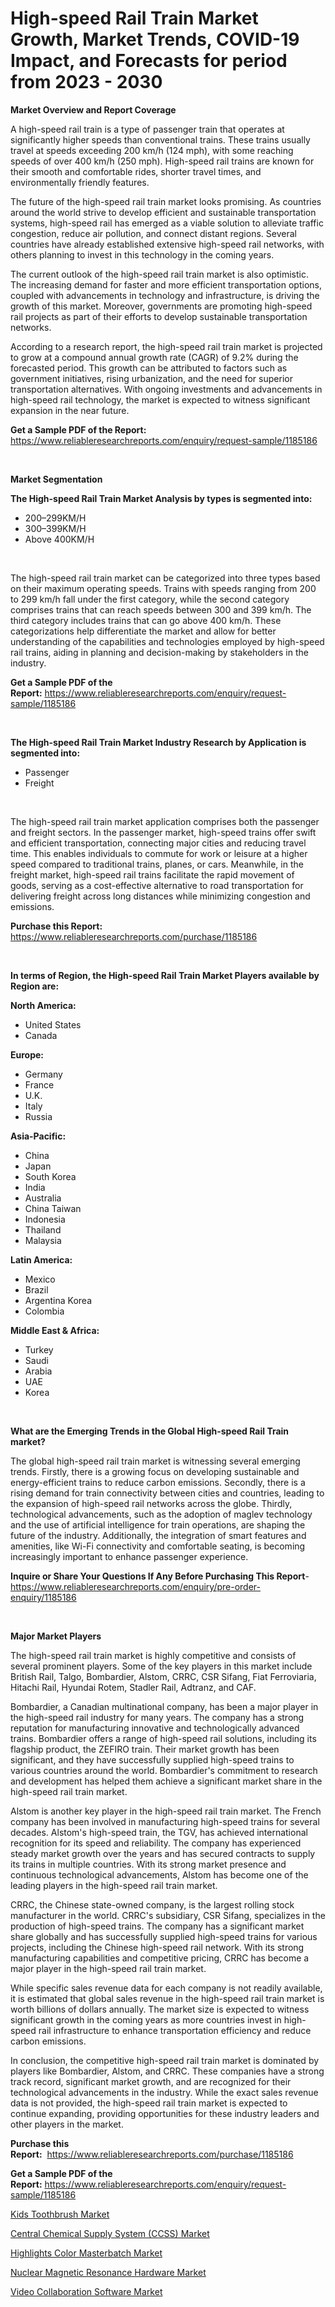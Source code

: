 <p><h1>High-speed Rail Train Market Growth, Market Trends, COVID-19 Impact, and Forecasts for period from 2023 - 2030</h1></p><p><strong>Market Overview and Report Coverage</strong></p>
<p><p>A high-speed rail train is a type of passenger train that operates at significantly higher speeds than conventional trains. These trains usually travel at speeds exceeding 200 km/h (124 mph), with some reaching speeds of over 400 km/h (250 mph). High-speed rail trains are known for their smooth and comfortable rides, shorter travel times, and environmentally friendly features.</p><p>The future of the high-speed rail train market looks promising. As countries around the world strive to develop efficient and sustainable transportation systems, high-speed rail has emerged as a viable solution to alleviate traffic congestion, reduce air pollution, and connect distant regions. Several countries have already established extensive high-speed rail networks, with others planning to invest in this technology in the coming years.</p><p>The current outlook of the high-speed rail train market is also optimistic. The increasing demand for faster and more efficient transportation options, coupled with advancements in technology and infrastructure, is driving the growth of this market. Moreover, governments are promoting high-speed rail projects as part of their efforts to develop sustainable transportation networks.</p><p>According to a research report, the high-speed rail train market is projected to grow at a compound annual growth rate (CAGR) of 9.2% during the forecasted period. This growth can be attributed to factors such as government initiatives, rising urbanization, and the need for superior transportation alternatives. With ongoing investments and advancements in high-speed rail technology, the market is expected to witness significant expansion in the near future.</p></p>
<p><strong>Get a Sample PDF of the Report:</strong> <a href="https://www.reliableresearchreports.com/enquiry/request-sample/1185186">https://www.reliableresearchreports.com/enquiry/request-sample/1185186</a></p>
<p>&nbsp;</p>
<p><strong>Market Segmentation</strong></p>
<p><strong>The High-speed Rail Train Market Analysis by types is segmented into:</strong></p>
<p><ul><li>200–299KM/H</li><li>300–399KM/H</li><li>Above 400KM/H</li></ul></p>
<p>&nbsp;</p>
<p><p>The high-speed rail train market can be categorized into three types based on their maximum operating speeds. Trains with speeds ranging from 200 to 299 km/h fall under the first category, while the second category comprises trains that can reach speeds between 300 and 399 km/h. The third category includes trains that can go above 400 km/h. These categorizations help differentiate the market and allow for better understanding of the capabilities and technologies employed by high-speed rail trains, aiding in planning and decision-making by stakeholders in the industry.</p></p>
<p><strong>Get a Sample PDF of the Report:</strong>&nbsp;<a href="https://www.reliableresearchreports.com/enquiry/request-sample/1185186">https://www.reliableresearchreports.com/enquiry/request-sample/1185186</a></p>
<p>&nbsp;</p>
<p><strong>The High-speed Rail Train Market Industry Research by Application is segmented into:</strong></p>
<p><ul><li>Passenger</li><li>Freight</li></ul></p>
<p>&nbsp;</p>
<p><p>The high-speed rail train market application comprises both the passenger and freight sectors. In the passenger market, high-speed trains offer swift and efficient transportation, connecting major cities and reducing travel time. This enables individuals to commute for work or leisure at a higher speed compared to traditional trains, planes, or cars. Meanwhile, in the freight market, high-speed rail trains facilitate the rapid movement of goods, serving as a cost-effective alternative to road transportation for delivering freight across long distances while minimizing congestion and emissions.</p></p>
<p><strong>Purchase this Report:</strong>&nbsp; <a href="https://www.reliableresearchreports.com/purchase/1185186">https://www.reliableresearchreports.com/purchase/1185186</a></p>
<p>&nbsp;</p>
<p><strong>In terms of Region, the High-speed Rail Train Market Players available by Region are:</strong></p>
<p>
    <p> <strong> North America: </strong>
        <ul>
            <li>United States</li>
            <li>Canada</li>
        </ul>
        </p> 
    <p> <strong> Europe: </strong>
        <ul>
            <li>Germany</li>
            <li>France</li>
            <li>U.K.</li>
            <li>Italy</li>
            <li>Russia</li>
        </ul>
        </p> 
    <p> <strong> Asia-Pacific: </strong>
        <ul>
            <li>China</li>
            <li>Japan</li>
            <li>South Korea</li>
            <li>India</li>
            <li>Australia</li>
            <li>China Taiwan</li>
            <li>Indonesia</li>
            <li>Thailand</li>
            <li>Malaysia</li>
        </ul>
        </p> 
    <p> <strong> Latin America: </strong>
        <ul>
            <li>Mexico</li>
            <li>Brazil</li>
            <li>Argentina Korea</li>
            <li>Colombia</li>
        </ul>
        </p> 
    <p> <strong> Middle East & Africa: </strong>
        <ul>
            <li>Turkey</li>
            <li>Saudi</li>
            <li>Arabia</li>
            <li>UAE</li>
            <li>Korea</li>
        </ul>
    </p>
    </p>
<p>&nbsp;</p>
<p><strong>What are the Emerging Trends in the Global High-speed Rail Train market?</strong></p>
<p><p>The global high-speed rail train market is witnessing several emerging trends. Firstly, there is a growing focus on developing sustainable and energy-efficient trains to reduce carbon emissions. Secondly, there is a rising demand for train connectivity between cities and countries, leading to the expansion of high-speed rail networks across the globe. Thirdly, technological advancements, such as the adoption of maglev technology and the use of artificial intelligence for train operations, are shaping the future of the industry. Additionally, the integration of smart features and amenities, like Wi-Fi connectivity and comfortable seating, is becoming increasingly important to enhance passenger experience.</p></p>
<p><strong>Inquire or Share Your Questions If Any Before Purchasing This Report</strong>- <a href="https://www.reliableresearchreports.com/enquiry/pre-order-enquiry/1185186">https://www.reliableresearchreports.com/enquiry/pre-order-enquiry/1185186</a></p>
<p>&nbsp;</p>
<p><strong>Major Market Players</strong></p>
<p><p>The high-speed rail train market is highly competitive and consists of several prominent players. Some of the key players in this market include British Rail, Talgo, Bombardier, Alstom, CRRC, CSR Sifang, Fiat Ferroviaria, Hitachi Rail, Hyundai Rotem, Stadler Rail, Adtranz, and CAF.</p><p>Bombardier, a Canadian multinational company, has been a major player in the high-speed rail industry for many years. The company has a strong reputation for manufacturing innovative and technologically advanced trains. Bombardier offers a range of high-speed rail solutions, including its flagship product, the ZEFIRO train. Their market growth has been significant, and they have successfully supplied high-speed trains to various countries around the world. Bombardier's commitment to research and development has helped them achieve a significant market share in the high-speed rail train market.</p><p>Alstom is another key player in the high-speed rail train market. The French company has been involved in manufacturing high-speed trains for several decades. Alstom's high-speed train, the TGV, has achieved international recognition for its speed and reliability. The company has experienced steady market growth over the years and has secured contracts to supply its trains in multiple countries. With its strong market presence and continuous technological advancements, Alstom has become one of the leading players in the high-speed rail train market.</p><p>CRRC, the Chinese state-owned company, is the largest rolling stock manufacturer in the world. CRRC's subsidiary, CSR Sifang, specializes in the production of high-speed trains. The company has a significant market share globally and has successfully supplied high-speed trains for various projects, including the Chinese high-speed rail network. With its strong manufacturing capabilities and competitive pricing, CRRC has become a major player in the high-speed rail train market.</p><p>While specific sales revenue data for each company is not readily available, it is estimated that global sales revenue in the high-speed rail train market is worth billions of dollars annually. The market size is expected to witness significant growth in the coming years as more countries invest in high-speed rail infrastructure to enhance transportation efficiency and reduce carbon emissions.</p><p>In conclusion, the competitive high-speed rail train market is dominated by players like Bombardier, Alstom, and CRRC. These companies have a strong track record, significant market growth, and are recognized for their technological advancements in the industry. While the exact sales revenue data is not provided, the high-speed rail train market is expected to continue expanding, providing opportunities for these industry leaders and other players in the market.</p></p>
<p><strong>Purchase this Report:</strong>&nbsp;&nbsp;<a href="https://www.reliableresearchreports.com/purchase/1185186">https://www.reliableresearchreports.com/purchase/1185186</a></p>
<p></p>
<p><strong>Get a Sample PDF of the Report:</strong>&nbsp;<a href="https://www.reliableresearchreports.com/enquiry/request-sample/1185186">https://www.reliableresearchreports.com/enquiry/request-sample/1185186</a></p>
<p><p><a href="https://github.com/YashRP12/Market-Research-Report-List-1/blob/main/kids-toothbrush-market.md">Kids Toothbrush Market</a></p><p><a href="https://medium.com/@horlandkidd/central-chemical-supply-system-ccss-market-outlook-industry-overview-and-forecast-2023-to-2030-910fc979c60f">Central Chemical Supply System (CCSS) Market</a></p><p><a href="https://issuu.com/reportprime-2/docs/highlights-color-masterbatch-market-size-2030.pptx?fr=xKAE9_zU1NQ">Highlights Color Masterbatch Market</a></p><p><a href="https://issuu.com/reportprime-2/docs/nuclear-magnetic-resonance-hardware-market-size-20?fr=xKAE9_zU1NQ">Nuclear Magnetic Resonance Hardware Market</a></p><p><a href="https://medium.com/@slanecode210/decoding-video-collaboration-software-market-metrics-market-share-trends-and-growth-patterns-67bacd719929">Video Collaboration Software Market</a></p></p>